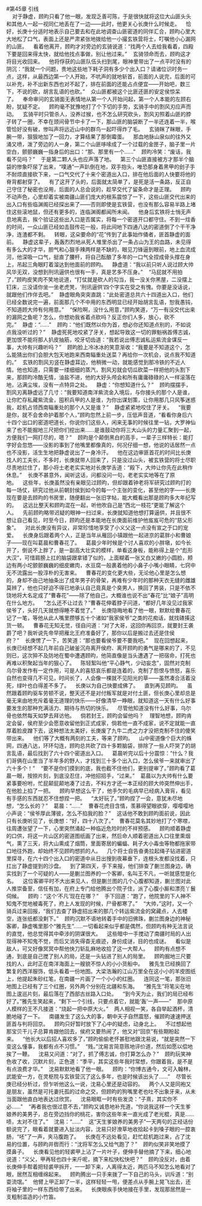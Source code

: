 #第45章 引线<br />    对于静虚，顾昀只看了他一眼，发现乏善可陈，于是很快就将这位大山匪头头和其他人一起一视同仁地丢在了一边——此时，他更关心长庚什么时候走。    恰好，长庚十分适时地表示自己要去和在此地调查山匪密道的同伴汇合，顾昀心里大大地松了口气，表面上还是严肃紧张地拨给他一小撮玄铁营将士，叮嘱他小心漏网的山匪。    看着他离开，顾昀才对旁边的玄骑说道：“找两个人去给我看着，四殿下要是回来得太快，就给他找点事做，别让他过来。”    玄骑领命而去，顾昀这才将目光收回来。    他将俘获的山匪队伍头扫到尾，眼神里带出了一点平时没有的阴沉：“我就一个问题，贵地这些地下耗子洞有多少个出入口？请诸位识时务一点，这样，从最西边第一个人开始，不吭声的就地斩首，前面的人说完，后面的可以补充，补不出新东西也对不起了，排在前面的还能占点便宜——开始吧，数三下，不说的砍，胡言乱语的也砍。”    众山匪都被这个比匪还匪的安定侯惊呆了。    奉命审问的玄骑面无表情地从第一个人开始问起，第一个人本能的左顾右盼，犹疑不定。    顾昀毫不犹豫地打了个下切的手势，玄骑手中的割风刃应声而动。    玄骑平时只管杀人，没养过猴，也不怎么研究砍头，割风刃照着山匪的脖子转了一圈，不幸在颈间骨节中卡了一下，那山匪的脑袋断了一半还连着一半，喉管恰好没有破，惨叫声将远近山中的群鸟一起吓得炸了毛。    玄骑眯了眯眼，手腕一带，狠狠地加了一回力，才算结果了那倒霉蛋。    那血地脉山泉似的往外又涌又喷，泼了旁边的人一身，第二个山匪哆嗦成了一个过载的金匣子，脑子里一片空白，颤颤巍巍一指身后的出口：“那、那里有一个……”    顾昀冷笑：“废话，我看不见吗？”    于是第二颗人头也应声落了地。    第三个山匪直接被方才那半个脑袋的惨象吓尿了出来，“噗通”一声趴倒在地，双手抱头，唯恐那身着黑甲的刽子手不耐烦直接砍下来，一口气交代了十来个密道出入口，排在他后面的人快要将他的脊背都射穿了。    有了这开了头的，后面就太简单了，是死是活一条路，反正自己守住了秘密也没用，后面的人总会说的，趁早交代了留条命才是正理。    顾昀不动声色，心里却着实被南疆山匪们庞大的根系震惊了一下，这些山匪交代出来的出入口有些临渊阁已经探出来了——否则即使是玄铁营，也没有那么容易半路上堵住这些滚地鼠，但还有更多的，连临渊阁都闻所未闻。    他身后玄铁将士悄无声息地离去，挨个验证这些出入口是否属实，将每一个密道开口都守住。不到一炷香的时间，一众山匪已经如击鼓传花一般，将此间地下四通八达的密道倒了个干干净净，连渣都不剩。    转眼，这朵要命的“花”传到了此事始作俑者，匪首静虚的面前。    静虚这辈子，轰轰烈烈地从死人堆里杀出了一条占山为王的血路，未见得有多么大的才华，胆气和心狠手辣两样是不缺的，眼见刀锋逼到眼前，地上血流成河，他深吸一口气，挺直了腰杆，将自己酝酿了多年的一口气全捏成骨头撑在身上，吊起三角眼盯着溜达到他面前的顾昀。    静虚道：“我以前只听人说过顾大帅风华无双，没想到刑讯逼供也很有一手，真是艺多不压身。”    “马屁就不用拍了，”顾昀皮笑肉不笑地说道，“打仗就是砍人的勾当，我一没关你黑屋，二没摆上钉床，三没请你坐一坐老虎凳，‘刑讯逼供’四个字实在受之有愧。你要是没话说，就跟他们作伴去吧。”    静虚眼角突突直跳：“此处密道总共六十四道出入口，他们已经全数说完一遍，前面那几个不中用的东西明显已经开始胡言乱语，恕我愚钝，不知道顾大帅有何用意。”    “保险啊，没什么用意，”顾昀笑道，“万一有没交代出来的漏网之鱼呢？怎么，你想劝我省着点砍吗？反正你们人多，放心，砍不完。”    静虚：“……”    顾昀：“他们既然以你为首，想必你还知道点别的，不如说点我没听过的？”    静虚死死地咬紧了牙关，想起导致这一切的罪魁祸首傅志诚，更加恨不能将那人扒皮抽筋，咬牙切齿道：“我若说出傅志诚私运紫流金谋反一事，大帅有兴趣听吗？”    顾昀脸上冷冰冰的笑意渐收：“我要是不知道这个，怎么能猜出你们会胆大包天地跑来西南辎重处送菜？再给你一次机会，说点我不知道的。”    玄铁的割风刃竖在静虚耳边，他稍微一动，就能感觉到那冷铁的不近人情。他也知道，只需要一缕细细的蒸汽，割风刃就会切瓜砍菜一样把他的头割下来，那顾昀冷酷无情，油盐不进，他的大好头颅会和所有庸庸碌碌的人一样滚落在地，沾满尘埃，没有一点特异之处。    静虚：“你想知道什么？”    顾昀摆摆手，割风刃离静虚远了几寸：“我要知道南洋紫流金入境后，与你接头的那个人是谁，让你贮存私藏紫流金，囤积兵甲的人是谁，为你出谋划策，让你用那几只风筝迷惑我，趁机占领西南辎重处的那个人又是谁？”    静虚紧紧地咬住了牙关。    “我要是你，就不会舍命护着那个人，”顾昀忽然上前一步，压低声音道，“看看你身后六十四个出口的密道吧道长，你说你们这些人，闲来无事的时候往里一钻，大罗神仙来了也不能掘地三尺把你们挖出来……是谁鼓动你将三大山头的力量汇聚到一起，方便我们一网打尽的，嗯？”    顾昀是个颠倒黑白的高手，一辈子三样特长：能打字好会忽悠——没影的事到了他嘴里都像真的，何况仔细一想，他说的话居然一点也不没影，活生生地把静虚说出了一身冷汗。    他在这边审匪首花的时间比长庚找人的工夫长，不多时，长庚就带人回来了，只是没过山头，被玄铁营的将士尽职尽责地拦住了，那小将士老老实实地对长庚学舌道：“殿下，大帅让你先在此稍作休息。”    长庚不甚意外，闻听这话，问都没问一句，老老实实地等在了原地。    这些年，长庚虽然没有亲眼见过顾昀，但却跟着钟老将军研究过顾昀打的每一场仗，研究过他从前朝封侯到如今的每一个主张的变化，甚至他的字——长庚现在要是去顾昀的书房里，随便翻出一张旧字帖，能大概看出那是顾昀多大年纪写的。    这远比整天和顾昀混在一起，听他吹自己是“西北一枝花”更能了解这个人。    先前顾昀略带迟疑的眼神一扫过来，长庚就知道他想打算逼供，并且很不想让自己看见，时至今日，顾昀还是本能地在长庚面前维护他岌岌可危的“慈父形象”。    对此长庚没有异议，非常珍惜地享受了小义父这一点没有宣之于口的宠爱。    长庚身后跟着两个人，正是当年从雁回小镇跟他一起进京的葛胖小和曹娘子——现在叫葛晨和曹春花了。    葛晨少年时候是个讨人喜欢的小胖墩，如今长开了，倒说不上胖了，是一副高大壮实的模样，单看这身板，能称得上是个“彪形大汉”，可惜肩膀上扛的脑袋跟拿错了似的，上面糊着一张又白又嫩的小圆脸，颊边有两小坨颤颤巍巍的细皮嫩肉，水豆腐一般裹着他的小鼻子小嘴小眼睛，七窍中无不流露出一股淳朴的无害来。    曹春花的变化更大些，无论他心里是怎么想的，身却不由己地抽条出了成年男子的骨架，再难有少年时的那种天衣无缝的雌雄莫辨了，他也只好迫不得已地承认自己竟真是个臭男人，换回了男装，只是不依不饶地将大名定成了“曹春花”——除了他自己，大概谁也说不出“春花”比“娘子”高明在什么地方。    “怎么还不让过去？”曹春花伸着脖子问道，“都好几年没见过我家侯爷了，头好几天就想得睡不着觉了。”    长庚隐晦地看了他一眼，默默给曹春花记了一笔，等他从此人嘴里攒够五十个诸如“我家侯爷”之类的花痴话，就找碴揍这货一顿。    曹春花无知无觉，径自问道：“对了大哥，这回你再回京，就要封王袭爵了吧？我听说先帝早把雁北王府准备好了，那你以后是搬过去还是住侯府？”    长庚愣了一下，苦笑道：“那也要看侯爷要不要我吧。”    现在回想起来，长庚已经想不起几年前自己破釜沉舟离开侯府、离开顾昀的勇气是哪来的了，不见则已，这次猝不及防地在蜀中遭遇顾昀，他简直像是当头遭遇了一把宿命，打死也再难以积聚起当年的狠心了。    陈轻絮叫他“平心静气，少动妄念”，固然对克制乌尔骨发作有一定作用，可是人的喜怒哀乐都是连着的，克制了怨恨与愤怒，喜乐自然也变得几不可见，时间长了，人会像一棵就不见阳光的草——虽然凑合活着没死，绿叶也白得差不多了。    长庚以为自己快要成佛了。    直到再见顾昀。    虽然跟着顾昀驱车劳顿不说，整天还不是对付叛军就是对付土匪，但长庚心里却总是毫无来由地充斥着毫无道理的快乐——好像清早一睁眼，就知道这一天有什么好事要发生的那种充满活力、期待与热切的快乐。    尽管他知道没有什么好事，乌尔骨也依然每天如梦去拜访他。    倘若封王，顾昀会留他吗？    理智地想，顾昀肯定会留，侯府至少会愿意收留他到正式成家，倘若他一直不成家，说不定就能一直厚着脸皮蹭下去，这种想法太美好，长庚废了九牛二虎之力才没把克制不住的傻笑带出来。    他们等了大概有两刻的工夫，等来了顾昀。    山中密道像个巨大的蛛网，四通八达，环环勾连，顾昀总共砍了四十多颗脑袋，排除了一些人吓哭了的胡言乱语，最后找到了六十四个密道出入口。    葛晨听完以后十分震惊：“什么？我们哥俩在山里当了半年多的野人，才找到三十多个出入口，怎么侯爷一来就审出了六十多个！”    “要不是你们摸到的底，我也截不住他们，更别提审了。”顾昀看了葛晨一眼，按捺片刻，到底没忍住，冲他招招手，“过来。”    葛晨以为大帅有什么要紧事要吩咐，忙屁颠屁颠地凑了过去，不料方才还一本正经的顾大帅突然伸出手，在他脸上掐了一把。    顾昀早想这么干了，他手欠的毛病早已经病入膏肓，看见有手感的东西就忍不住想捏一把。    “太好玩了。”顾昀捏了一会，意犹未尽地想，“怎么长的？”    葛晨：“……”    曹春花虎目含情，羡慕得望眼欲穿，嘤嘤嘤地小声说：“侯爷厚此薄彼，怎么不掐我的脸？”    这话他不敢到顾昀面前说，因此只有长庚听见了，长庚想：“好，四十八次了。”    曹春花莫名其妙地打了个寒噤，往周遭张望了一下，心里突然涌起一种临近危险时的不祥预感。    顾昀顺着静虚的口供，将这一片山区的密道图纸画了出来，然后命人顺着密道出入口往里熏烟气，熏了三天，将大山熏成了烟筒，里面寄居的蝙蝠、耗子大小毒虫等物都拖家带口地往外跑，却始终不见顾昀想抓的人。    几个将士自告奋勇拉起绳子钻进密道里探寻，在六十四个出入口的密道中从日出搜到夜幕垂下，连根头发都没找着，只扛出了静虚提到的沙盘。    到了第四天，手下来报，他们排查了蒯兰图身边，确实找到了一个可疑的人——是蒯兰图养的一个客卿，名叫王不凡，一听就感觉是化名。    这位客卿平时不大出来见人，但是蒯兰图的几个心腹都知道，蒯兰图对此人推崇备至，信任有加，在府上专门给他腾出个院子住，派了心腹小厮和漂亮丫鬟伺候。    顾昀：“这个‘不凡’现在在哪？”    手下回道：“跑了，他院里的下人神不知鬼不觉地被毒死了，府上人发现的时候，尸骨都寒了。”    “大帅，”这时，又一个骑兵过来回报，“我们去查了静虚招出来的那几个转运紫流金的窝藏点，人去楼空，连张纸都没剩下。”    顾昀沉默不语地转着手中的旧佛珠，蒯兰图身边的神秘客卿，静虚嘴里那个“雅先生”……一切看起来似乎都是偶然，但顾昀有种无法言说的直觉，他总觉得其中牵涉的阴谋很大。    这些暗中一手搅动了南疆时局的人出现得神不知鬼不觉，而后又消失得杳无痕迹，身份成谜，目的也成谜。    看似是敌人，可又好像冥冥中帮他快刀斩乱麻地收拾了这一大帮人。    顾昀有点想不通，到底是自己搅了别人的局，还是一头钻进了别人的局里。    顾昀掘地三尺要找的人，此时正在南洋海面上一艘貌不惊人的小小货船中。    雅先生已经换回了繁复的西洋服饰，低头看着一份地图。大梁浩瀚的江山万里全在这小小的羊皮图纸上，他提起朱砂红笔，在南疆一片画了一个小小的红圈。    连同这一笔，那张旧地图上已经有了三个红圈，另外两个分别在北疆和东海。    “雅先生”将笔尖在地图上逡巡片刻，最后落在了西部古丝路入口处。    “到今天为止，我们的局已经布好了。”雅先生笑起来，“剩下一个引线，只要点着它，就能‘轰’一声——”    那中原人模样的王不凡接道：“烧起一把中原大火。”    两人相视一笑，各自举起酒杯，清脆地碰了一下。    南疆发生了这么大的事，朝中天子自然震怒，催顾昀速速押送匪首与判将回京。    顾昀只好暂时放下了心中的疑虑，动身北上。    不过想起他那宝贝干儿子总算肯跟他回去，侯府又要热闹了，他又对“回京”有些期盼起来。    “他长大以后招人喜欢多了，”顾昀偷偷老怀甚慰地跟沈易说，“就是突然一下变这么懂事，我都有点不习惯。”    “贱。”沈易言简意赅地评价道，然后如愿以偿地挨了一鞭。    沈易又问道：“对了，抓了傅志诚，你打算怎么办？”    顾昀玩笑神色收了收，沉默片刻，正色道：“季平，其实这些年我时常想，你跟着我，是不是有点浪费才华。”    沈易默默地看了他一眼。    顾昀：“你博古通今，文可入翰林，武能安一方，在灵枢院与玄铁营沉了这么多年，也是时候该出头了……”    尽管长庚已经分析过，但乍听他这么一说，沈易心里还是动容的。    两个人又是同袍又是朋友，虽然是可托妻托孤的过命之交，但顾昀的狗嘴里老也吐不出象牙来，从未当面跟他直白地表达过欣赏。    沈易眼眶一时有些发烫：“子熹，其实你不必……”    “再者我也很过意不去，”顾昀又诚恳地补充道，“你说我这样一个天生爹娘养的美男子，总在旁边挡你的桃花，害你这些年来一直光成了老光棍，真是……啧，太对不住了。”    沈易：“……”    这“天生爹娘养的美男子”一天两句的正经话份额说完了，眼看着就要进入扯淡内容，沈易只好潦草地收拾起卡到嗓子眼的一腔衷肠，“呸”了一声，夹马腹跑了。    长庚在不远处看见，赶忙趁机跑过来，占了沈易的位置，与顾昀并辔而行：“沈将军怎么又给气跑了？”    顾昀似笑非笑地摸了摸鼻子。    长庚看见他的轻裘甲上沾了一片叶子，便伸手替他摘了下来，细心地说道：“义父，甲再轻也四十来斤呢，摘下来松快松快吧？”    顾昀没反对，由着长庚伸手帮着把轻裘甲拆开，一一卸下来，人离得太近，两匹马不知怎么地看对了眼，居然互相缠绵起来。    顾昀腾出一只手来拨了一下自己的马头，训斥道：“别耍流氓。”    他臂上甲正卸了一半，这样轻轻一甩，便差点从手腕上晃飞出去，还将袖子里的一样东西给带了出来。    长庚眼疾手快地接在手里，发现那居然是一支粗制滥造的小竹笛。